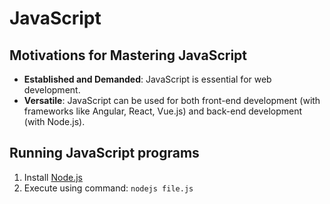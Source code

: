 # JavaScript

## Motivations for Mastering JavaScript
- **Established and Demanded**: JavaScript is essential for web development.
- **Versatile**: JavaScript can be used for both front-end development (with frameworks like Angular, React, Vue.js) and back-end development (with Node.js).

## Running JavaScript programs
1) Install [Node.js](https://nodejs.org/en)
2) Execute using command: `nodejs file.js`